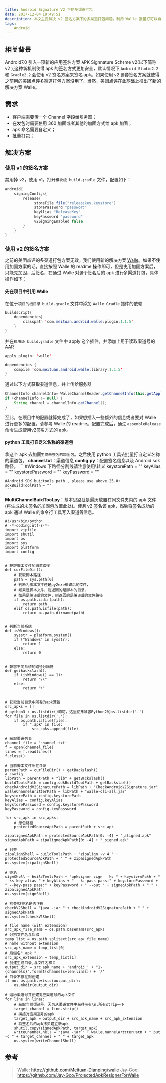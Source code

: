 ```yaml
---
title: Android Signature V2 下的多渠道打包
date: 2017-12-04 19:49:51
description: 本文主要解决 v2 签名方案下的多渠道打包问题，利用 Walle 批量打可以自定义文件名的 apk
tags: 
    Android
---
```

## 相关背景
Android7.0 引入一项新的应用签名方案 APK Signnature Scheme v2(以下简称 v2 ),这种新机制使得 apk 的签名方式更加安全，默认情况下,`Android Studio2.2` 和 `Gradle2.2` 会使用 v2 签名方案来签名 apk。如果使用 v2 这套签名方案就使得之前用的美团点评多渠道打包方案没用了，当然，美团点评在此基础上推出了新的解决方案 Walle。

## 需求
* 客户端需要传一个 Channel 字段给服务器；
* 在发包时需要使用 360 加固或者其他的加固方式给 apk 加固；
* apk 命名需要自定义；
* 批量打包；

<!-- more -->
## 解决方案
### 使用 v1 的签名方案
禁用掉 v2，使用 v1。打开`模块级 build.gradle` 文件，配置如下： 
```java
android{
    signingConfigs{
        release{
             storeFile file("releasekey.keystore")
             storePassword "password"
             keyAlias "ReleaseKey"
             keyPassword "password"
             v2SigningEnabled false
        }
    }
}
```

### 使用 v2 的签名方案
之前的美团点评的多渠道打包方案无效，我们使用新的解决方案 [Walle](https://github.com/Meituan-Dianping/walle)。如果不使用加固方案的话，直接按照 Walle 的 readme 操作即可，但是使用加固方案后，只能先加固，后签名，在通过 Walle 对这个签名后的 apk 进行多渠道打包，具体操作如下：
#### 先在项目中引用 Walle
在位于`项目的根目录 build.gradle` 文件中添加 `Walle Gradle` 插件的依赖
```java
buildscript{
    dependencies{
        classpath 'com.meituan.android.walle:plugin:1.1.5'
    }
}
```
并在`模块级 build.gradle` 文件中 apply 这个插件，并添加上用于读取渠道号的 AAR
```java
apply plugin: 'walle'
    
dependencies {
    compile 'com.meituan.android.walle:library:1.1.5'
}
```
通过以下方式获取渠道信息，并上传给服务器
```java
ChannelInfo channelInfo= WalleChannelReader.getChannelInfo(this.getApplicationContext());
if (channelInfo != null) {
    String channel = channelInfo.getChannel();
}
```
至此，在项目中的配置就算完成了，如果想插入一些额外的信息或者要对 Walle 进行更多的配置，请参考 Walle 的 readme。配置完成后，通过 `assembleRelease` 命令生成使用v2签名方式的 apk。

#### python 工具打自定义名称的渠道包
拿这个 apk 去加固`生成未签名的加固包`。之后使用 python 工具去批量打自定义名称的渠道包。
**channel.txt**：渠道信息
**config.py**：配置签名信息以及 Android sdk 路径。
    ```
    #Windows 下路径分割线请注意使用\\转义
    keystorePath = ""
    keyAlias = ""
    keystorePassword = ""
    keyPassword = ""
    
    #Android SDK buidtools path , please use above 25.0+
    sdkBuildToolPath = ""
    ```
**MultiChannelBuildTool.py**：基本思路就是遍历放置在同文件夹内的 apk 文件(将生成的未签名的加固包放置此处)。使用 v2 签名该 apk，然后将签名成功的 apk 通过 Walle 的命令行工具写入渠道等信息。
```
#!/usr/bin/python  
# -*-coding:utf-8-*-
import zipfile
import shutil
import os
import sys
import platform
import config


# 获取脚本文件的当前路径
def curFileDir():
    # 获取脚本路径
    path = sys.path[0]
    # 判断为脚本文件还是py2exe编译后的文件，
    # 如果是脚本文件，则返回的是脚本的目录，
    # 如果是编译后的文件，则返回的是编译后的文件路径
    if os.path.isdir(path):
        return path
    elif os.path.isfile(path):
        return os.path.dirname(path)


# 判断当前系统
def isWindows():
    sysstr = platform.system()
    if ("Windows" in sysstr):
        return 1
    else:
        return 0


# 兼容不同系统的路径分隔符
def getBackslash():
    if (isWindows() == 1):
        return "\\"
    else:
        return "/"


# 获取当前目录中所有的apk源包
src_apks = []
# python3 : os.listdir()即可，这里使用兼容Python2的os.listdir('.')
for file in os.listdir('.'):
    if os.path.isfile(file):
        if ".apk" in file:
            src_apks.append(file)

# 获取渠道列表
channel_file = 'channel.txt'
f = open(channel_file)
lines = f.readlines()
f.close()

# 当前脚本文件所在目录
parentPath = curFileDir() + getBackslash()
# config
libPath = parentPath + "lib" + getBackslash()
buildToolsPath = config.sdkBuildToolPath + getBackslash()
checkAndroidV2SignaturePath = libPath + "CheckAndroidV2Signature.jar"
walleChannelWritterPath = libPath + "walle-cli-all.jar"
keystorePath = config.keystorePath
keyAlias = config.keyAlias
keystorePassword = config.keystorePassword
keyPassword = config.keyPassword

for src_apk in src_apks:
    # 原包路径
    protectedSourceApkPath = parentPath + src_apk

zipalignedApkPath = protectedSourceApkPath[0: -4] + "_aligned.apk"
signedApkPath = zipalignedApkPath[0: -4] + "_signed.apk"

# 对齐
zipalignShell = buildToolsPath + "zipalign -v 4 " + protectedSourceApkPath + " " + zipalignedApkPath
os.system(zipalignShell)

# 签名
signShell = buildToolsPath + "apksigner sign --ks " + keystorePath + " --ks-key-alias " + keyAlias + " --ks-pass pass:" + keystorePassword + " --key-pass pass:" + keyPassword + " --out " + signedApkPath + " " + zipalignedApkPath
os.system(signShell)

# 检查V2签名是否正确
checkV2Shell = "java -jar " + checkAndroidV2SignaturePath + " " + signedApkPath
os.system(checkV2Shell)

# file name (with extension)
src_apk_file_name = os.path.basename(src_apk)
# 分割文件名与后缀
temp_list = os.path.splitext(src_apk_file_name)
# name without extension
src_apk_name = temp_list[0]
# 后缀名".apk "
src_apk_extension = temp_list[1]
# 创建生成目录,与文件名相关
output_dir = src_apk_name + 'android_' + "1-{channels}".format(channels=len(lines)) + '/'
# 目录不存在则创建
if not os.path.exists(output_dir):
    os.mkdir(output_dir)

# 遍历渠道号并创建对应渠道号的apk文件
for line in lines:
    # 获取当前渠道号，因为从渠道文件中获得带有\n,所有strip一下
    target_channel = line.strip()
    # 拼接对应渠道号的apk
    target_apk = output_dir + src_apk_name + src_apk_extension
    # 将签名后的apk拷贝建立新apk
    shutil.copy(signedApkPath, target_apk)
    writeChannelShell = "java -jar " + walleChannelWritterPath + " put -c " + target_channel + " " + target_apk
    os.system(writeChannelShell)
```

## 参考
>Walle: https://github.com/Meituan-Dianping/walle
>Jay-Goo: https://github.com/Jay-Goo/ProtectedApkResignerForWalle

    
    
    
    





